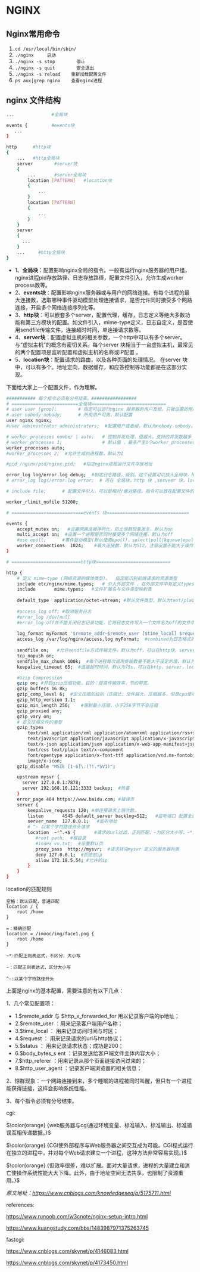 # NGINX

## Nginx常用命令

1. `cd /usr/local/bin/sbin/`
2. `./nginx     启动`
3. `./nginx -s stop        停止`
4. `./nginx -s quit        安全退出`
5. `./nginx -s reload    重新加载配置文件`
6. `ps aux|grep nginx    查看nginx进程`



## **nginx 文件结构**

```bash
...              #全局块

events {         #events块
   ...
}

http      #http块
{
    ...   #http全局块
    server        #server块
    { 
        ...       #server全局块
        location [PATTERN]   #location块
        {
            ...
        }
        location [PATTERN] 
        {
            ...
        }
    }
    server
    {
      ...
    }
    ...     #http全局块
}
```

- 1、**全局块**：配置影响nginx全局的指令。一般有运行nginx服务器的用户组，nginx进程pid存放路径，日志存放路径，配置文件引入，允许生成worker process数等。
- 2、**events块**：配置影响nginx服务器或与用户的网络连接。有每个进程的最大连接数，选取哪种事件驱动模型处理连接请求，是否允许同时接受多个网路连接，开启多个网络连接序列化等。
- 3、**http块**：可以嵌套多个server，配置代理，缓存，日志定义等绝大多数功能和第三方模块的配置。如文件引入，mime-type定义，日志自定义，是否使用sendfile传输文件，连接超时时间，单连接请求数等。
- 4、**server块**：配置虚拟主机的相关参数，一个http中可以有多个server。 与“虚拟主机”的概念有密切关系。每个server 块相当于一台虚拟主机，最常见的两个配置项是监听配置和虚拟主机的名称或IP配置 。
- 5、**location块**：配置请求的路由，以及各种页面的处理情况。 在server 块中，可以有多个。地址定向，数据缓存，和应答控制等功能都是在这部分实现。 

下面给大家上一个配置文件，作为理解。

```bash
########### 每个指令必须有分号结束。#################
# =========================全局块============================
# user user [grop];        # 指定可以运行nginx 服务器的用户及组。只被设置的用户及组才有权限管理
# user nobody nobody;      # 所用用户可用，默认配置
user nginx nginx; 
#user administrator administrators;  #配置用户或者组，默认为nobody nobody。

# worker_processes number | auto;   # 控制并发处理，值越大，支持的并发数越多
# worker_processes 1;               # 默认值 ，最多产生1个worker_processes
worker_processes auto;
#worker_processes 2;  #允许生成的进程数，默认为1

#pid /nginx/pid/nginx.pid;   #指定nginx进程运行文件存放地址

error_log log/error.log debug;  #制定日志路径，级别。这个设置可以放入全局块，http块，server块，级别以此为：debug|info|notice|warn|error|crit|alert|emerg
# error_log logs/error.log error;  # 可在 全局块，http 块 ,serveer 块，location 块中配置

# include file;      # 配置文件引入，可以是相对/绝对路径。指令可以放在配置文件的任意地方(任意块中)

worker_rlimit_nofile 51200;

# ===========================events 块===============================

events {
    accept_mutex on;   #设置网路连接序列化，防止惊群现象发生，默认为on
    multi_accept on;  #设置一个进程是否同时接受多个网络连接，默认为off
    #use epoll;      #事件驱动模型(默认使用epoll)，select|poll|kqueue|epoll|resig|/dev/poll|eventport
    worker_connections  1024;    #最大连接数，默认为512。注意设置不能大于操作系统支持打开的最大文件句柄数量。
}

# ==========================http块============================

http {
	# 定义 mime-type (网络资源的媒体类型)。  指定能识别前端请求的资源类型 
    include etc/nginx/mime.types;   # 引入外部文件 ，在外部文件中有定义types 块
    include       mime.types;   #文件扩展名与文件类型映射表
    
    default_type  application/octet-stream; #默认文件类型，默认为text/plain
    
    #access_log off; #取消服务日志
	#error_log /dev/null 
	#error_log off并不能关闭日志记录功能，它将日志文件写入一个文件名为off的文件中，如果你想关闭错误日志记录功能，应使用以下配置：error_log /dev/null crit;（把存储位置设置到Linux的黑洞中去 ）。
    
    log_format myFormat '$remote_addr–$remote_user [$time_local] $request $status $body_bytes_sent $http_referer $http_user_agent $http_x_forwarded_for'; #自定义格式
    access_log /var/log/nginx/access.log myFormat;  #combined为日志格式的默认值
    
    sendfile on;   #允许sendfile方式传输文件，默认为off，可以在http块，server块，location块。
    tcp_nopush on;
    sendfile_max_chunk 100k;  #每个进程每次调用传输数量不能大于设定的值，默认为0，即不设上限。
    keepalive_timeout 65;  #连接超时时间，默认为75s，可以在http，server，location块。

	#Gzip Compression
    gzip on; #开启gzip压缩功能，目的：提高传输效率，节约带宽。
    gzip_buffers 16 8k;
    gzip_comp_level 6;	#定义压缩的级别（压缩比，文件越大，压缩越多，但是cpu使用越多）
    gzip_http_version 1.1;
    gzip_min_length 256;	#限制最小压缩，小于256字节不会压缩
    gzip_proxied any;
    gzip_vary on;
    # 定义压缩文件的类型
    gzip_types
        text/xml application/xml application/atom+xml application/rss+xml application/xhtml+xml image/svg+xml
        text/javascript application/javascript application/x-javascript
        text/x-json application/json application/x-web-app-manifest+json
        text/css text/plain text/x-component
        font/opentype application/x-font-ttf application/vnd.ms-fontobject
        image/x-icon;
    gzip_disable "MSIE [1-6]\.(?!.*SV1)";

    upstream mysvr {   
      server 127.0.0.1:7878;
      server 192.168.10.121:3333 backup;  #热备
    }
    error_page 404 https://www.baidu.com; #错误页
    server {
        keepalive_requests 120; #单连接请求上限次数。
        listen       4545 default_server backlog=512;   #监听端口 配置全连接队列大小512
        server_name  127.0.0.1;   #监听地址    
        # ^~ 以某个字符路径开头请求
        location  ~*^.+$ {       #请求的url过滤，正则匹配，~为区分大小写，~*为不区分大小写。
           #root path;  #根目录
           #index vv.txt;  #设置默认页
           proxy_pass  http://mysvr;  #请求转向mysvr 定义的服务器列表
           deny 127.0.0.1;  #拒绝的ip
           allow 172.18.5.54; #允许的ip           
        } 
    }
}
```

location的匹配规则

```
空格：默认匹配，普通匹配
location / {
	root /home
}

=：精确匹配
location = /imooc/img/face1.png {
	root /home
}

~*:匹配正则表达式，不区分，大小写

~：匹配正则表达式，区分大小写

^~:以某个字符路径开头
```



上面是nginx的基本配置，需要注意的有以下几点：

1、几个常见配置项：

- 1.$remote_addr 与 $http_x_forwarded_for 用以记录客户端的ip地址；
- 2.$remote_user ：用来记录客户端用户名称；
- 3.$time_local ： 用来记录访问时间与时区；
- 4.$request ： 用来记录请求的url与http协议；
- 5.$status ： 用来记录请求状态；成功是200；
- 6.$body_bytes_s ent ：记录发送给客户端文件主体内容大小；
- 7.$http_referer ：用来记录从那个页面链接访问过来的；
- 8.$http_user_agent ：记录客户端浏览器的相关信息；

2、惊群现象：一个网路连接到来，多个睡眠的进程被同时叫醒，但只有一个进程能获得链接，这样会影响系统性能。

3、每个指令必须有分号结束。



cgi:

$\color{orange} {web服务器与cgi通过环境变量、标准输入、标准输出、标准错误互相传递数据。}$

$\color{orange} {CGI使外部程序与Web服务器之间交互成为可能。CGI程式运行在独立的进程中，并对每个Web请求建立一个进程，这种方法非常容易实现。}$ 

$\color{orange} {但效率很差，难以扩展。面对大量请求，进程的大量建立和消亡使操作系统性能大大下降。此外，由于地址空间无法共享，也限制了资源重用。}$



*原文地址：https://www.cnblogs.com/knowledgesea/p/5175711.html* 

references:

https://www.runoob.com/w3cnote/nginx-setup-intro.html

https://www.kuangstudy.com/bbs/1483987971375263745

fastcgi:

https://www.cnblogs.com/skynet/p/4146083.html

https://www.cnblogs.com/skynet/p/4173450.html